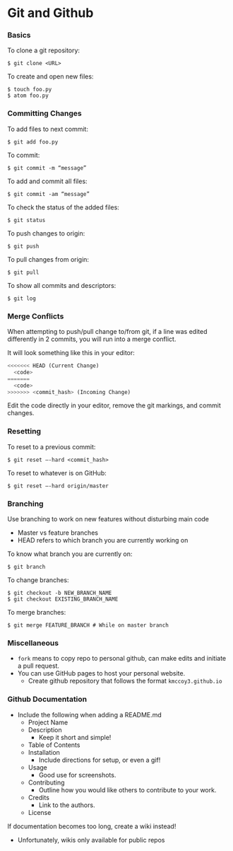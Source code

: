 
# Git and Github

### Basics

To clone a git repository:
```console
$ git clone <URL>
```

To create and open new files:
```console
$ touch foo.py
$ atom foo.py
```

### Committing Changes

To add files to next commit:
```console
$ git add foo.py
```

To commit:
```console
$ git commit -m “message”
```

To add and commit all files:
```console
$ git commit -am “message”
```

To check the status of the added files:
```console
$ git status
```

To push changes to origin:
```console
$ git push
```

To pull changes from origin:
```console
$ git pull
```

To show all commits and descriptors:
```console
$ git log
```

### Merge Conflicts

When attempting to push/pull change to/from git, if a line was edited differently in 2 commits, you will run into a merge conflict.

It will look something like this in your editor:
```python
<<<<<<< HEAD (Current Change)
  <code>
=======
  <code>
>>>>>>> <commit_hash> (Incoming Change)
```

Edit the code directly in your editor, remove the git markings, and commit changes.

### Resetting

To reset to a previous commit:
```console
$ git reset —-hard <commit_hash>
```

To reset to whatever is on GitHub:
```console
$ git reset —-hard origin/master
```

### Branching

Use branching to work on new features without disturbing main code
- Master vs feature branches
- HEAD refers to which branch you are currently working on

To know what branch you are currently on:
```console
$ git branch
```

To change branches:
```console
$ git checkout -b NEW_BRANCH_NAME
$ git checkout EXISTING_BRANCH_NAME
```

To merge branches:
```console
$ git merge FEATURE_BRANCH # While on master branch
```

### Miscellaneous

* `fork` means to copy repo to personal github, can make edits and initiate a pull request.
* You can use GitHub pages to host your personal website.
  * Create github repository that follows the format `kmccoy3.github.io`


### Github Documentation

* Include the following when adding a README.md
  * Project Name
  * Description
    * Keep it short and simple!
  * Table of Contents
  * Installation
    * Include directions for setup, or even a gif!
  * Usage
    * Good use for screenshots.
  * Contributing
    * Outline how you would like others to contribute to your work.
  * Credits
    * Link to the authors.
  * License

If documentation becomes too long, create a wiki instead!
* Unfortunately, wikis only available for public repos
